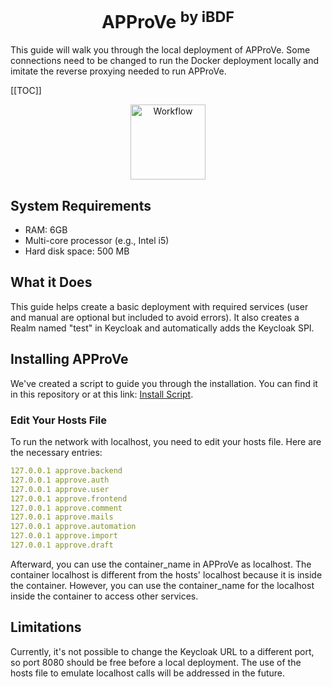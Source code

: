 <div align="center">
  <h1>APProVe <sup>by iBDF</sup></h1>
</div>

This guide will walk you through the local deployment of APProVe. Some connections need to be changed to run the Docker deployment locally and imitate the reverse proxying needed to run APProVe.


[[TOC]]

<p align="center">
  <a href="#">
    <img src="https://gitlab.ibdf-frankfurt.de/uct/open-approve/-/raw/master/img/Project_management-APProVe_en.png" alt="Workflow" style="height: 120px; width: 120px">
  </a>
</p>

## System Requirements
- RAM: 6GB
- Multi-core processor (e.g., Intel i5)
- Hard disk space: 500 MB

## What it Does
This guide helps create a basic deployment with required services (user and manual are optional but included to avoid errors). It also creates a Realm named "test" in Keycloak and automatically adds the Keycloak SPI.

## Installing APProVe
We've created a script to guide you through the installation. You can find it in this repository or at this link: [Install Script](https://gitlab.ibdf-frankfurt.de/uct/open-approve/-/blob/master/install.sh).

### Edit Your Hosts File
To run the network with localhost, you need to edit your hosts file. Here are the necessary entries:

```yml
127.0.0.1 approve.backend
127.0.0.1 approve.auth
127.0.0.1 approve.user
127.0.0.1 approve.frontend
127.0.0.1 approve.comment
127.0.0.1 approve.mails
127.0.0.1 approve.automation
127.0.0.1 approve.import
127.0.0.1 approve.draft
```

Afterward, you can use the container_name in APProVe as localhost. The container localhost is different from the hosts' localhost because it is inside the container. 
However, you can use the container_name for the localhost inside the container to access other services.


## Limitations
Currently, it's not possible to change the Keycloak URL to a different port, so port 8080 should be free before a local deployment. 
The use of the hosts file to emulate localhost calls will be addressed in the future.

